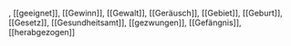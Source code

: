 , [[geeignet]], [[Gewinn]], [[Gewalt]], [[Geräusch]], [[Gebiet]], [[Geburt]], [[Gesetz]], [[Gesundheitsamt]], [[gezwungen]], [[Gefängnis]], [[herabgezogen]]